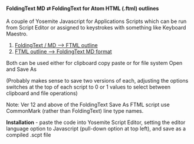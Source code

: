 #### FoldingText MD ⇄ FoldingText for Atom HTML (.ftml) outlines

A couple of Yosemite Javascript for Applications Scripts which can be run from Script Editor or assigned to keystrokes with something like Keyboard Maestro.

1. [FoldingText / MD --> FTML outline](./FTSaveAsFTML.applescript)
3. [FTML outline --> FoldingText MD format](./FTML2MD.applescript)

Both can be used either for clipboard copy paste or for file system Open and Save As

(Probably makes sense to save two versions of each, adjusting the options switches at the top of each script to 0 or 1 values to select between clipboard and file operations)

Note: Ver 12 and above of the FoldingText Save As FTML script use CommonMark (rather than FoldingText) line type names.

**Installation** - paste the code into Yosemite Script Editor, setting the editor language option to Javascript (pull-down option at top left), and save as a compiled .scpt file
